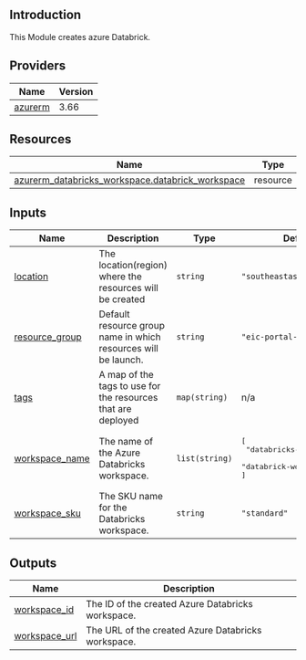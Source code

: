 <!-- BEGIN_TF_DOCS -->
## Introduction

This Module creates azure Databrick.

## Providers

| Name | Version |
|------|---------|
| <a name="provider_azurerm"></a> [azurerm](#provider\_azurerm) | 3.66 |

## Resources

| Name | Type |
|------|------|
| [azurerm_databricks_workspace.databrick_workspace](https://registry.terraform.io/providers/hashicorp/azurerm/latest/docs/resources/databricks_workspace) | resource |

## Inputs

| Name | Description | Type | Default | Required |
|------|-------------|------|---------|:--------:|
| <a name="input_location"></a> [location](#input\_location) | The location(region) where the resources will be created | `string` | `"southeastasia"` | no |
| <a name="input_resource_group"></a> [resource\_group](#input\_resource\_group) | Default resource group name in which resources will be launch. | `string` | `"eic-portal-dev-rg"` | no |
| <a name="input_tags"></a> [tags](#input\_tags) | A map of the tags to use for the resources that are deployed | `map(string)` | n/a | yes |
| <a name="input_workspace_name"></a> [workspace\_name](#input\_workspace\_name) | The name of the Azure Databricks workspace. | `list(string)` | <pre>[<br>  "databricks-workspace01",<br>  "databrick-workspace02"<br>]</pre> | no |
| <a name="input_workspace_sku"></a> [workspace\_sku](#input\_workspace\_sku) | The SKU name for the Databricks workspace. | `string` | `"standard"` | no |

## Outputs

| Name | Description |
|------|-------------|
| <a name="output_workspace_id"></a> [workspace\_id](#output\_workspace\_id) | The ID of the created Azure Databricks workspace. |
| <a name="output_workspace_url"></a> [workspace\_url](#output\_workspace\_url) | The URL of the created Azure Databricks workspace. |
<!-- END_TF_DOCS -->